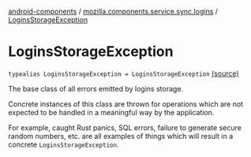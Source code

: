 [android-components](../index.md) / [mozilla.components.service.sync.logins](index.md) / [LoginsStorageException](./-logins-storage-exception.md)

# LoginsStorageException

`typealias LoginsStorageException = LoginsStorageException` [(source)](https://github.com/mozilla-mobile/android-components/blob/master/components/service/sync-logins/src/main/java/mozilla/components/service/sync/logins/AsyncLoginsStorage.kt#L42)

The base class of all errors emitted by logins storage.

Concrete instances of this class are thrown for operations which are
not expected to be handled in a meaningful way by the application.

For example, caught Rust panics, SQL errors, failure to generate secure
random numbers, etc. are all examples of things which will result in a
concrete `LoginsStorageException`.

